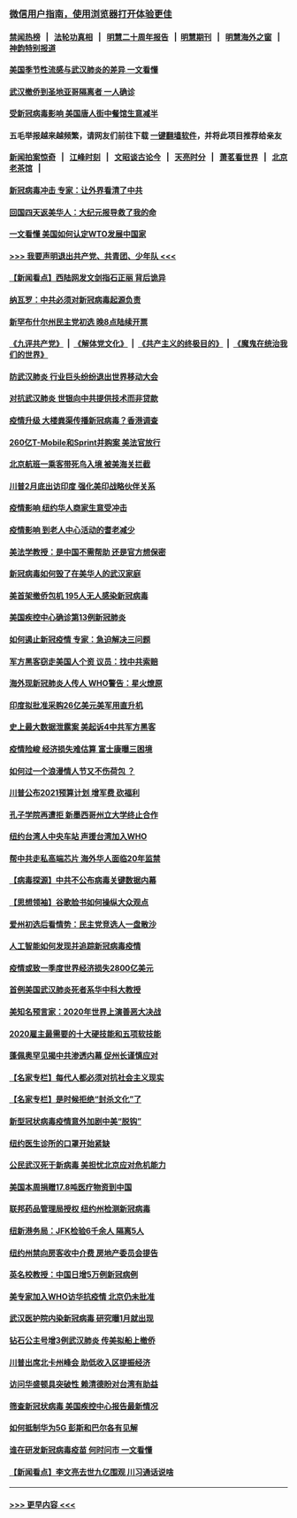 ### [微信用户指南，使用浏览器打开体验更佳](https://github.com/gfw-breaker/banned-news1/blob/master/indexes/wechat-guide.md?t=0)
#### [禁闻热榜](热点新闻.md?t=0)  &nbsp;&nbsp;|&nbsp;&nbsp; [法轮功真相](https://github.com/gfw-breaker/truth/blob/master/README.md?t=0) &nbsp;&nbsp;|&nbsp;&nbsp; [明慧二十周年报告](https://github.com/gfw-breaker/mh-reports/blob/master/README.md?t=0) &nbsp;&nbsp;|&nbsp;&nbsp;[明慧期刊](https://github.com/gfw-breaker/mh-qikan) &nbsp;&nbsp;|&nbsp;&nbsp; [明慧海外之窗](https://github.com/gfw-breaker/mh-news/blob/master/README.md?t=0) &nbsp;&nbsp;|&nbsp;&nbsp; [神韵特别报道](https://github.com/gfw-breaker/mh-news/blob/master/shenyun.md?t=0)
#### [美国季节性流感与武汉肺炎的差异 一文看懂](../pages/nsc412/n11862428.md?t=02121333) 
#### [武汉撤侨到圣地亚哥隔离者 一人确诊](../pages/nsc412/n11862460.md?t=02121333) 
#### [受新冠病毒影响 美国唐人街中餐馆生意减半](../pages/nsc412/n11861940.md?t=02121333) 
#### 五毛举报越来越频繁，请网友们前往下载 [一键翻墙软件](https://github.com/gfw-breaker/ssr-accounts)，并将此项目推荐给亲友
#### [新闻拍案惊奇](https://github.com/gfw-breaker/banned-news1/blob/master/pages/link4.md) &nbsp;&nbsp;|&nbsp;&nbsp; [江峰时刻](https://github.com/gfw-breaker/banned-news1/blob/master/pages/link4.md) &nbsp;&nbsp;|&nbsp;&nbsp; [文昭谈古论今](https://github.com/gfw-breaker/banned-news1/blob/master/pages/link4.md) &nbsp;&nbsp;|&nbsp;&nbsp; [天亮时分](https://github.com/gfw-breaker/banned-news1/blob/master/pages/link4.md) &nbsp;&nbsp;|&nbsp;&nbsp; [萧茗看世界](https://github.com/gfw-breaker/banned-news1/blob/master/pages/link4.md) &nbsp;&nbsp;|&nbsp;&nbsp; [北京老茶馆](https://github.com/gfw-breaker/banned-news1/blob/master/pages/link4.md) &nbsp;&nbsp;|&nbsp;&nbsp; 
#### [新冠病毒冲击 专家：让外界看清了中共](../pages/nsc412/n11862280.md?t=02121333) 
#### [回国四天返美华人：大纪元报导救了我的命](../pages/nsc412/n11862181.md?t=02121333) 
#### [一文看懂 美国如何认定WTO发展中国家](../pages/nsc412/n11862051.md?t=02121333) 
#### [>>> 我要声明退出共产党、共青团、少年队 <<<](https://github.com/begood0513/goodnews/blob/master/quit/letter.md) 
#### [【新闻看点】西陆网发文剑指石正丽 背后诡异](../pages/nsc412/n11861792.md?t=02121333) 
#### [纳瓦罗：中共必须对新冠病毒起源负责](../pages/nsc412/n11861810.md?t=02121333) 
#### [新罕布什尔州民主党初选 晚8点陆续开票](../pages/nsc412/n11861872.md?t=02121333) 
#### [《九评共产党》](https://github.com/begood0513/9ping.md/blob/master/README.md) &nbsp;|&nbsp; [《解体党文化》](../../../../jtdwh.md/blob/master/README.md)  &nbsp;|&nbsp; [《共产主义的终极目的》](../../../../gczydzjmd.md/blob/master/README.md) &nbsp;|&nbsp; [《魔鬼在统治我们的世界》](../../../../mgztzwmdsj.md/blob/master/README.md) 
#### [防武汉肺炎 行业巨头纷纷退出世界移动大会](../pages/nsc412/n11861795.md?t=02121333) 
#### [对抗武汉肺炎 世银向中共提供技术而非贷款](../pages/nsc412/n11861652.md?t=02121333) 
#### [疫情升级 大楼粪渠传播新冠病毒？香港调查](../pages/nsc412/n11861556.md?t=02121333) 
#### [260亿T-Mobile和Sprint并购案 美法官放行](../pages/nsc412/n11861511.md?t=02121333) 
#### [北京航班一乘客带死鸟入境 被美海关拦截](../pages/nsc412/n11861317.md?t=02121333) 
#### [川普2月底出访印度 强化美印战略伙伴关系](../pages/nsc412/n11860557.md?t=02121333) 
#### [疫情影响  纽约华人商家生意受冲击](../pages/nsc412/n11860284.md?t=02121333) 
#### [疫情影响  到老人中心活动的耆老减少](../pages/nsc412/n11860199.md?t=02121333) 
#### [美法学教授：是中国不需帮助 还是官方想保密](../pages/nsc412/n11859492.md?t=02121333) 
#### [新冠病毒如何毁了在美华人的武汉家庭](../pages/nsc412/n11859524.md?t=02121333) 
#### [美首架撤侨包机 195人无人感染新冠病毒](../pages/nsc412/n11859908.md?t=02121333) 
#### [美国疾控中心确诊第13例新冠肺炎](../pages/nsc412/n11859966.md?t=02121333) 
#### [如何遏止新冠疫情 专家：急迫解决三问题](../pages/nsc412/n11859685.md?t=02121333) 
#### [军方黑客窃走美国人个资 议员：找中共索赔](../pages/nsc412/n11859371.md?t=02121333) 
#### [海外现新冠肺炎人传人 WHO警告：星火燎原](../pages/nsc412/n11859252.md?t=02121333) 
#### [印度拟批准采购26亿美元美军用直升机](../pages/nsc412/n11859143.md?t=02121333) 
#### [史上最大数据泄露案 美起诉4中共军方黑客](../pages/nsc412/n11859115.md?t=02121333) 
#### [疫情险峻 经济损失难估算 富士康曝三困境](../pages/nsc412/n11859120.md?t=02121333) 
#### [如何过一个浪漫情人节又不伤荷包 ？](../pages/nsc412/n11858969.md?t=02121333) 
#### [川普公布2021预算计划 增军费 砍福利](../pages/nsc412/n11859012.md?t=02121333) 
#### [孔子学院再遭拒 新墨西哥州立大学终止合作](../pages/nsc412/n11858661.md?t=02121333) 
#### [纽约台湾人中央车站  声援台湾加入WHO](../pages/nsc412/n11857757.md?t=02121333) 
#### [帮中共走私高端芯片 海外华人面临20年监禁](../pages/nsc412/n11855016.md?t=02121333) 
#### [【病毒探源】中共不公布病毒关键数据内幕](../pages/nsc412/n11856584.md?t=02121333) 
#### [【思想领袖】谷歌脸书如何操纵大众观点](../pages/nsc412/n11680874.md?t=02121333) 
#### [爱州初选后看情势：民主党竞选人一盘散沙](../pages/nsc412/n11856557.md?t=02121333) 
#### [人工智能如何发现并追踪新冠病毒疫情](../pages/nsc412/n11856398.md?t=02121333) 
#### [疫情或致一季度世界经济损失2800亿美元](../pages/nsc412/n11855639.md?t=02121333) 
#### [首例美国武汉肺炎死者系华中科大教授](../pages/nsc412/n11855500.md?t=02121333) 
#### [美知名预言家：2020年世界上演善恶大决战](../pages/nsc412/n11855418.md?t=02121333) 
#### [2020雇主最需要的十大硬技能和五项软技能](../pages/nsc412/n11850953.md?t=02121333) 
#### [蓬佩奥罕见揭中共渗透内幕 促州长谨慎应对](../pages/nsc412/n11854685.md?t=02121333) 
#### [【名家专栏】每代人都必须对抗社会主义现实](../pages/nsc412/n11831412.md?t=02121333) 
#### [【名家专栏】是时候拒绝“封杀文化”了](../pages/nsc412/n11814093.md?t=02121333) 
#### [新型冠状病毒疫情意外加剧中美“脱钩”](../pages/nsc412/n11854475.md?t=02121333) 
#### [纽约医生诊所的口罩开始紧缺](../pages/nsc412/n11853364.md?t=02121333) 
#### [公民武汉死于新病毒 美担忧北京应对危机能力](../pages/nsc412/n11854331.md?t=02121333) 
#### [美国本周捐赠17.8吨医疗物资到中国](../pages/nsc412/n11854269.md?t=02121333) 
#### [联邦药品管理局授权  纽约州检测新冠病毒](../pages/nsc412/n11853371.md?t=02121333) 
#### [纽新港务局：JFK检验6千余人  隔离5人](../pages/nsc412/n11853366.md?t=02121333) 
#### [纽约州禁向房客收中介费  房地产委员会提告](../pages/nsc412/n11853360.md?t=02121333) 
#### [英名校教授：中国日增5万例新冠病例](../pages/nsc412/n11854174.md?t=02121333) 
#### [美专家加入WHO访华抗疫情 北京仍未批准](../pages/nsc412/n11854043.md?t=02121333) 
#### [武汉医护院内染新冠病毒 研究曝1月就出现](../pages/nsc412/n11852928.md?t=02121333) 
#### [钻石公主号增3例武汉肺炎 传美拟船上撤侨](../pages/nsc412/n11853240.md?t=02121333) 
#### [川普出席北卡州峰会 助低收入区提振经济](../pages/nsc412/n11853232.md?t=02121333) 
#### [访问华盛顿具突破性 赖清德盼对台湾有助益](../pages/nsc412/n11853129.md?t=02121333) 
#### [筛查新冠状病毒 美国疾控中心报告最新情况](../pages/nsc412/n11853070.md?t=02121333) 
#### [如何抵制华为5G 彭斯和巴尔各有见解](../pages/nsc412/n11852535.md?t=02121333) 
#### [谁在研发新冠病毒疫苗 何时问市 一文看懂](../pages/nsc412/n11852840.md?t=02121333) 
#### [【新闻看点】李文亮去世九亿围观 川习通话说啥](../pages/nsc412/n11852360.md?t=02121333) 

----
#### [ >>> 更早内容 <<< ](../indexes/nsc412-earlier.md)

